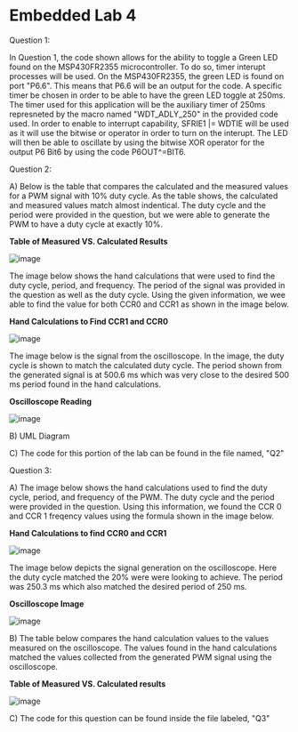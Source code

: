 # Embedded Lab 4


Question 1:

In Question 1, the code shown allows for the ability to toggle a Green LED found on the MSP430FR2355 microcontroller. To do so, timer interupt processes will be used. On the MSP430FR2355, the green LED is found on port "P6.6". This means that P6.6 will be an output for the code. A specific timer be chosen in order to be able to have the green LED toggle at 250ms. The timer used for this application will be the auxiliary timer of 250ms represneted by the macro named "WDT_ADLY_250" in the provided code used. In order to enable to interrupt capability, SFRIE1 |= WDTIE will be used as it will use the bitwise or operator in order to turn on the interupt. The LED will then be able to oscillate by using the bitwise XOR operator for the output P6 Bit6 by using the code P6OUT^=BIT6. 


Question 2:

A) Below is the table that compares the calculated and the measured values for a PWM signal with 10% duty cycle. As the table shows, the calculated and measured values match almost indentical. The duty cycle and the period were provided in the question, but we were able to generate the PWM to have a duty cycle at exactly 10%. 

**Table of Measured VS. Calculated Results**

![image](https://user-images.githubusercontent.com/98931471/200187166-5b34c9f5-a9cb-4189-bb9b-0faf932bbeb0.png)


The image below shows the hand calculations that were used to find the duty cycle, period, and frequency. The period of the signal was provided in the question as well as the duty cycle. Using the given information, we wee able to find the value for both CCR0 and CCR1 as shown in the image below. 

**Hand Calculations to Find CCR1 and CCR0**

![image](https://user-images.githubusercontent.com/98931471/200186997-743eb2c5-161e-45ad-91fc-4f5345dd111f.png)


The image below is the signal from the oscilloscope. In the image, the duty cycle is shown to match the calculated duty cycle. The period shown from the generated signal is at 500.6 ms which was very close to the desired 500 ms period found in the hand calculations. 

**Oscilloscope Reading**

![image](https://user-images.githubusercontent.com/98931471/200151590-2a5a245b-2b1d-46ed-860b-4768dc889c9e.png)


B) UML Diagram

C) The code for this portion of the lab can be found in the file named, "Q2"

Question 3:


A) The image below shows the hand calculations used to find the duty cycle, period, and frequency of the PWM. The duty cycle and the period were provided in the question. Using this information, we found the CCR 0 and CCR 1 freqency values using the formula shown in the image below. 

**Hand Calculations to find CCR0 and CCR1**

![image](https://user-images.githubusercontent.com/98931471/200186985-f4456710-33a0-4f71-8fe6-db83a6244b01.png)


The image below depicts the signal generation on the oscilloscope. Here the duty cycle matched the 20% were were looking to achieve. The period was 250.3 ms which also matched the desired period of 250 ms.

**Oscilloscope Image**

![image](https://user-images.githubusercontent.com/98931471/200151601-c0e14307-012a-4390-aa55-00ff32991f19.png)


B) The table below compares the hand calculation values to the values measured on the oscilloscope. The values found in the hand calculations matched the values collected from the generated PWM signal using the oscilloscope.

**Table of Measured VS. Calculated results**

![image](https://user-images.githubusercontent.com/98931471/200187208-104719a4-b0dc-4f88-9b02-0e2113cd8568.png)


C) The code for this question can be found inside the file labeled, "Q3"

